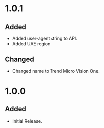 # 1.0.1

## Added
- Added user-agent string to API.
- Added UAE region

## Changed
- Changed name to Trend Micro Vision One.

# 1.0.0

## Added
- Initial Release.
